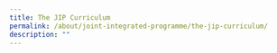 ```yaml
---
title: The JIP Curriculum
permalink: /about/joint-integrated-programme/the-jip-curriculum/
description: ""
---
```

